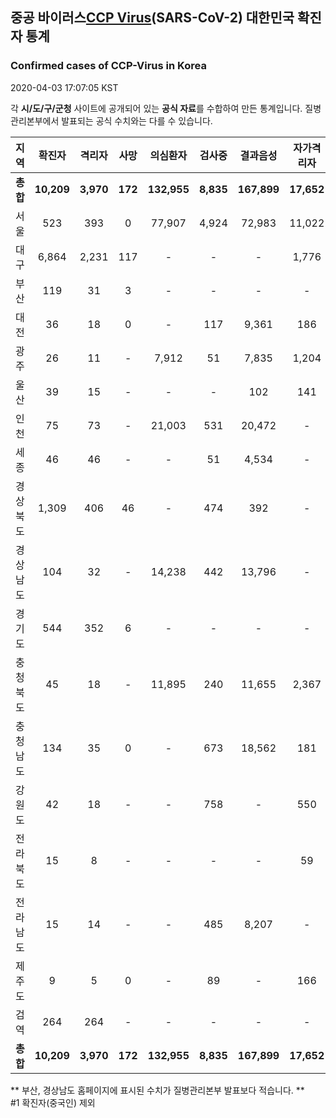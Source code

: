 
## 중공 바이러스[CCP Virus]()(SARS-CoV-2) 대한민국 확진자 통계
### Confirmed cases of CCP-Virus in Korea
2020-04-03 17:07:05 KST

각 **시/도/구/군청** 사이트에 공개되어 있는 **공식 자료**를 수합하여 만든 통계입니다.
질병관리본부에서 발표되는 공식 수치와는 다를 수 있습니다.


|  지역  | 확진자 |  격리자  |  사망  |  의심환자  |  검사중  |  결과음성  |  자가격리자  |  감시중  |  감시해제  |  퇴원  |
|:------:|:------:|:--------:|:--------:|:----------:|:--------:|:----------------:|:------------:|:--------:|:----------:|:--:|
|**총합**|**10,209**|**3,970**|**172**|**132,955**|**8,835**|**167,899**|**17,652**|**6,387**|**21,545**|**6,020**|
|서울|523|393|0|77,907|4,924|72,983|11,022|3,550|7,472|130|
|대구|6,864|2,231|117|-|-|-|1,776|-|-|4,516|
|부산|119|31|3|-|-|-|-|-|-|85|
|대전|36|18|0|-|117|9,361|186|186|591|18|
|광주|26|11|-|7,912|51|7,835|1,204|5|1,199|15|
|울산|39|15|-|-|-|102|141|1|140|24|
|인천|75|73|-|21,003|531|20,472|-|-|-|2|
|세종|46|46|-|-|51|4,534|-|-|-|-|
|경상북도|1,309|406|46|-|474|392|-|1,399|10,048|810|
|경상남도|104|32|-|14,238|442|13,796|-|-|-|72|
|경기도|544|352|6|-|-|-|-|-|-|186|
|충청북도|45|18|-|11,895|240|11,655|2,367|532|1,835|27|
|충청남도|134|35|0|-|673|18,562|181|-|-|99|
|강원도|42|18|-|-|758|-|550|-|-|24|
|전라북도|15|8|-|-|-|-|59|-|-|7|
|전라남도|15|14|-|-|485|8,207|-|714|260|1|
|제주도|9|5|0|-|89|-|166|-|-|4|
|검역|264|264|-|-|-|-|-|-|-|-|
|**총합**|**10,209**|**3,970**|**172**|**132,955**|**8,835**|**167,899**|**17,652**|**6,387**|**21,545**|**6,020**|


** 부산, 경상남도 홈페이지에 표시된 수치가 질병관리본부 발표보다 적습니다. **<br>
#1 확진자(중국인) 제외
    